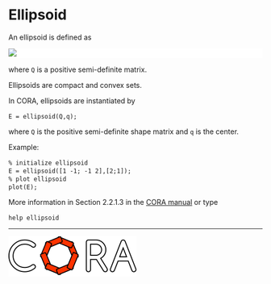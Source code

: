 # Ellipsoid

An ellipsoid is defined as

<p style="background-color: white;">
<img src="https://latex.codecogs.com/svg.image?%5Cmathcal%7BE%7D:=%5C%7Bx%5Cin%5Cmathbb%7BR%7D%5En%5C,%7C%5C,%5Cell%5E%5Ctop%20x%5Cleq%5Cell%5E%5Ctop&plus;%5Csqrt%7B%5Cell%5E%5Ctop%20Q%5Cell%7D,%5Cforall%5Cell%5Cin%5Cmathbb%7BR%7D%5En%5C%7D,"/>
</p>

where ``Q`` is a positive semi-definite matrix.

Ellipsoids are compact and convex sets.

In CORA, ellipsoids are instantiated by

    E = ellipsoid(Q,q);

where ``Q`` is the positive semi-definite shape matrix and ``q`` is the center.

Example:

    % initialize ellipsoid
    E = ellipsoid([1 -1; -1 2],[2;1]);
    % plot ellipsoid
    plot(E);

More information in Section 2.2.1.3 in the <a target='_blank' href="https://cora.in.tum.de/manual">CORA manual</a> or type

    help ellipsoid

<hr style="height: 1px;">

<img src="../../app/images/coraLogo_readme.svg"/>